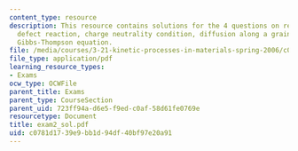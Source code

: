 ```yaml
---
content_type: resource
description: This resource contains solutions for the 4 questions on reduction reaction,
  defect reaction, charge neutrality condition, diffusion along a grain boundary,
  Gibbs-Thompson equation.
file: /media/courses/3-21-kinetic-processes-in-materials-spring-2006/c0781d1739e9bb1d94df40bf97e20a91_exam2_sol.pdf
file_type: application/pdf
learning_resource_types:
- Exams
ocw_type: OCWFile
parent_title: Exams
parent_type: CourseSection
parent_uid: 723ff94a-d6e5-f9ed-c0af-58d61fe0769e
resourcetype: Document
title: exam2_sol.pdf
uid: c0781d17-39e9-bb1d-94df-40bf97e20a91
---
```

